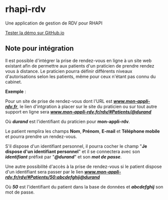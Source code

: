# rhapi-rdv
Une application de gestion de RDV pour RHAPI

[Tester la démo sur GitHub.io](https://rhapi-project.github.io/rhapi-rdv)


## Note pour intégration

Il est possible d'intégrer la prise de rendez-vous en ligne à un site web existant afin de permettre aux patients d'un praticien de prendre rendez vous à distance.
Le praticien pourra définir différents niveaux d'autorisations selon les patients, même pour ceux n'étant pas connu du cabinet.


**Exemple** : 

Pour un site de prise de rendez-vous dont l'URL est _**www.mon-appli-rdv.fr**_, le lien d'intgration à placer sur le site du praticien ou sur tout autre support en ligne sera _**www.mon-appli-rdv.fr/rdv/#Patients/@durand**_

Où **_durand_** est l'identifiant du praticien pour **mon-appli-rdv**.

Le patient remplira les champs **Nom**, **Prénom**, **E-mail** et **Téléphone mobile** et pourra prendre un rendez-vous.

S'il dispose d'un identifiant personnel, il pourra cocher le champ "**Je dispose d'un identifiant personnel**" et il se connectera avec son **_identifiant_** préfixé par "**_@durand_**" et son **_mot de passe_**.

Une autre possibilité d'accès à la prise de rendez-vous si le patient dispose d'un identifiant sera passer par le lien **_www.mon-appli-rdv.fr/rdv/#Patients/50:abcdefghij@durand_** 

Où **_50_** est l'identifiant du patient dans la base de données et **_abcdefghij_** son mot de passe.